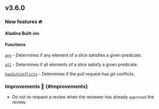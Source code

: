 ## v3.6.0

### New features :fire:

#### Aladino Built-ins

#### Functions

[`any`](/guides/built-ins#any) - Determines if any element of a slice satisfies a given predicate.

[`all`](/guides/built-ins#all) - Determines if all elements of a slice satisfy a given predicate.

[`hasGitConflicts`](/guides/built-ins#hasgitconflicts) - Determines if the pull request has git conflicts.

### Improvements :rocket: {#improvements}

- Do not re-request a review when the reviewer has already `approved` the review.

